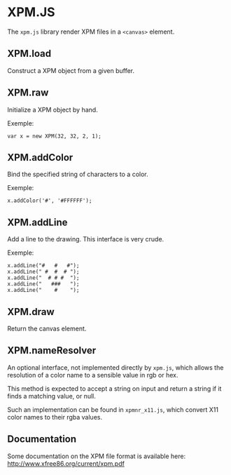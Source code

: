 XPM.JS
======

The `xpm.js` library render XPM files in a `<canvas>` element.

XPM.load
--------

Construct a XPM object from a given buffer.

XPM.raw
-------

Initialize a XPM object by hand.

Exemple:

    var x = new XPM(32, 32, 2, 1);

XPM.addColor
------------

Bind the specified string of characters to a color.

Exemple:

    x.addColor('#', '#FFFFFF');

XPM.addLine
-----------

Add a line to the drawing. This interface is very crude.

Exemple:

    x.addLine("#   #   #");
    x.addLine(" #  #  # ");
    x.addLine("  # # #  ");
    x.addLine("   ###   ");
    x.addLine("    #    ");

XPM.draw
----------

Return the canvas element.

XPM.nameResolver
----------------

An optional interface, not implemented directly by `xpm.js`, which
allows the resolution of a color name to a sensible value in rgb or hex.

This method is expected to accept a string on input and return a string
if it finds a matching value, or null.

Such an implementation can be found in `xpmnr_x11.js`, which convert X11
color names to their rgba values.

Documentation
-------------

Some documentation on the XPM file format is available here:
http://www.xfree86.org/current/xpm.pdf
